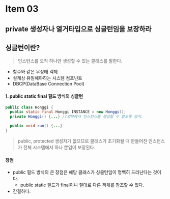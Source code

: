 # Item 03
## private 생성자나 열거타입으로 싱글턴임을 보장하라

## 싱글턴이란?
>인스턴스를 오직 하나만 생성할 수 있는 클래스를 말한다.

- 함수와 같은 무상태 객체
- 설계상 유일해야하는 시스템 컴포넌트
- DBCP(DataBase Connection Pool)

#### 1. public static final 필드 방식의 싱글턴
```java
public class Honggi {
  public static final Honggi INSTANCE = new Honggi();
  private Honggi() {...} //외부에서 인스턴스를 생성할 수 없도록 방지.

  public void run() {...}
}
```
> public, protected 생성자가 없으므로 클래스가 초기화될 때 만들어진 인스턴스가 전체 시스템에서 하나 뿐임이 보장된다.

#### 장점
- public 필드 방식의 큰 장점은 해당 클래스가 싱클턴임이 명백히 드러난다는 것이다.
  - public static 필드가 final이니 절대로 다른 객체를 참조할 수 없다.
- 간결하다.


